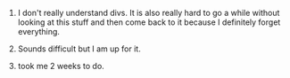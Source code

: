 1. I don't really understand divs. It is also really hard to go
a while without looking at this stuff and then come back to it
because I definitely forget everything.

2. Sounds difficult but I am up for it.
3. took me 2 weeks to do.
